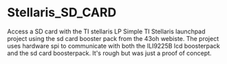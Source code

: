 # Stellaris_SD_CARD
Access a SD card with the TI stellaris LP
Simple TI Stellaris launchpad project using the sd card booster pack from the 43oh webiste.
The project uses hardware spi to communicate with both the ILI9225B lcd boosterpack and the sd card boosterpack.
It's rough but was just a proof of concept.
